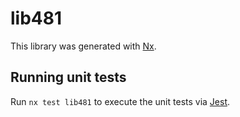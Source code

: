 # lib481

This library was generated with [Nx](https://nx.dev).

## Running unit tests

Run `nx test lib481` to execute the unit tests via [Jest](https://jestjs.io).
